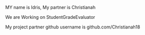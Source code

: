 MY name is Idris, My partner is Christianah

We are Working on StudentGradeEvaluator 

My project partner github username is github.com/Christianah18
